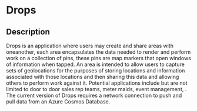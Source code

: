 # Drops

## Description

Drops is an application where users may create and share areas with oneanother, each area encapsulates the data needed to render and perform work on a collection of pins, these pins are map markers that open windows of information when tapped. An area is intended to allow users to capture sets of geolocations for the purposes of storing locations and information associated with those locations and then sharing this data and allowing others to perform work against it. Potential applications include but are not limited to door to door sales rep teams, meter maids, event management, . The current version of Drops requires a network connection to push and pull data from an Azure Cosmos Database.

